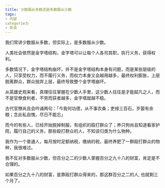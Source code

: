 ```yaml
---
title: 少数服从多数还是多数服从少数
tags: 
- 内容
categorie力
- 杂谈
---
```


我们常讲少数服从多数，但实际上，是多数服从少数。

人类社会依然是金字塔结构，金字塔可以让每个人各司其职，执行义务，获得权利。

多数情况下，金字塔结构崩坏，并不是金字塔结构本身有问题，而是某些层级的人，只享受权力，而不履行义务，而权力本身又会越用越多，最终权利膨胀，上层脱离群众，群众抛弃上层，最终导致整个金字塔崩坏。

从英雄史观来看，真理往往掌握在少数人手里，这少数人往往是才能超凡之人，而不是官僚食利者，不劳而获者越多，金字塔就越不稳。

古代官僚尚且会吟诵两句：「今我何功德，从不事农桑；吏禄三百石，岁晏有余粮；念此私自愧，尽日不能忘」

而今的有些人，已经开始脱掉制服，有组织的殴打群众了；养只狗尚且知道看家护院，履行自己的义务，那些殴打群众的人，不知该归类为什么物种。

我作为一个普通人，每月按时足额纳税，缴纳的税，最终养肥了一群殴打群众的物种，我很难过。

我不反对多数服从少数，但百分之二的少数人掌握百分之九十八的财富，肯定是不合理的。

如果百分之九十八的财富，是靠殴打群众得来的，那这群百分之二的人, 也就剩三个月了。